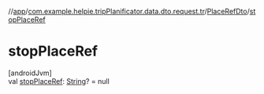 //[app](../../../index.md)/[com.example.helpie.tripPlanificator.data.dto.request.tr](../index.md)/[PlaceRefDto](index.md)/[stopPlaceRef](stop-place-ref.md)

# stopPlaceRef

[androidJvm]\
val [stopPlaceRef](stop-place-ref.md): [String](https://kotlinlang.org/api/latest/jvm/stdlib/kotlin/-string/index.html)? = null

